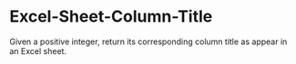 # Excel-Sheet-Column-Title
Given a positive integer, return its corresponding column title as appear in an Excel sheet.

